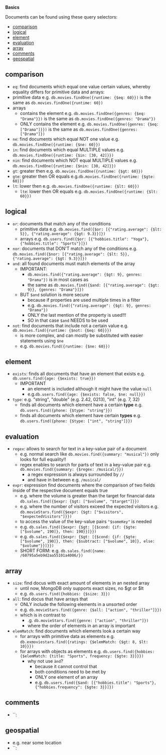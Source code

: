 **Basics**

Documents can be found using these query selectors:

- [comparison](#comparison)
- [logical](#logical)
- [element](#element)
- [evaluation](#evaluation)
- [array](#array)
- [comments](#comments)
- [geospatial](#geospatial)

## comparison

- `eq`: find documents which equal one value certain values, whereby equality differs for primitive data and arrays:
- primitive data e.g. `db.movies.findOne({runtime: {$eq: 60}})` is the same as `db.movies.findOne({runtime: 60})`
- arrays
  - contains the element e.g. `db.movies.findOne({genres: {$eq: "Drama"}})` is the same as `db.movies.findOne({genres: "Drama"})`
  - ONLY contains the element e.g. `db.movies.findOne({genres: {$eq: ["Drama"]}})` is the same as `db.movies.findOne({genres: ["Drama"]})`
- `ne`: find documents which equal NOT one value e.g. `db.movies.findOne({runtime: {$ne: 60}})`
- `in`: find documents which equal MULTIPLE values e.g. `db.movies.findOne({runtime: {$in: [30, 42]}})`
- `nin`: find documents which NOT equal MULTIPLE values e.g. `db.movies.findOne({runtime: {$nin: [30, 42]}})`
- `gt`: greater then e.g. `db.movies.findOne({runtime: {$gt: 60}})`
- `gte`: greater then OR equals e.g.`db.movies.findOne({runtime: {$gte: 60}})`
- `lt`: lower then e.g. `db.movies.findOne({runtime: {$lt: 60}})`
  - `lte`: lower then OR equals e.g. `db.movies.findOne({runtime: {$lt: 60}})`

## logical

- `or`: documents that match any of the conditions
  - primitive data e.g. `db.movies.find({$or: [{"rating.average": {$lt: 5}}, {"rating.average": {$gt: 9.3}}]})`
  - arrays e.g. `db.users.find({$or: [{"hobbies.title": "Yoga"}, {"hobbies.title": "Sports"}]})`
- `nor`: documents that DON'T match any of the conditions e.g. `db.movies.find({$nor: [{"rating.average": {$lt: 5}}, {"rating.average": {$gt: 9.3}}]})`
- `and`: all found documents must match elements of the array
  - IMPORTANT:
    - `db.movies.find({"rating.average": {$gt: 9}, genres: "Drama"})` is in most cases as
    - the same as `db.movies.find({$and: [{"rating.average": {$gt: 9}}, {genres: "Drama"}]})`
  - BUT `$and` solution is more secure
    - because if properties are used multiple times in a filter
    - e.g. `db.movies.find({"rating.average": {$gt: 9}, genres: "Drama"})`
    - ONLY the last mention of the property is used!!!
    - SO in that case `$and` NEEDS to be used
- `not`: find documents that include not a certain value e.g. `db.movies.find({runtime: {$not: {$eq: 60}}})`
  - is more complex, and can mostly be substituted with easier statements using `$ne`
  - e.g. `db.movies.find({runtime: {$ne: 60}})`

## element

- `exists`: finds all documents that have an element that exists e.g. `db.users.find({age: {$exists: true}})`
  - IMPORTANT
    - an element is included although it might have the value `null`
    - e.g.`db.users.find({age: {$exists: false, $ne: null}})`
- `type`: e.g. "string", "double" (e.g. 2.42, 0213), "int" (e.g. 7, 32)
  - finds all documents which element have a certain **type** e.g. `db.users.find({phone: {$type: "string"}})`
  - finds all documents which element have certain **types** e.g. `db.users.find({phone: {$type: ["int", "string"]}})`

## evaluation

- `regex`: allows to search for text in a key-value pair of a document
  - e.g. normal search like `db.movies.find({summary: "musical"})` only looks for full equality!!
  - regex enables to search for parts of text in a key-value pair e.g. `db.movies.find({summary: {$regex: /musical/}})`
    - a regex expression is always surrounded by `//`
    - and have in between e.g. `/musical/`
- `expr`: expression find documents where the comparison of two fields inside of the respective document equals true
  - e.g. where the volume is greater than the target for financial data `db.sales.find({$expr: {$gt: ["$volume", "$target"]}})`
  - e.g. where the number of visitors exceed the expected visitors e.g. `db.movieStars.find({$expr: {$gt: ["$visitors", "$expectedVisitors"]}})`
  - to access the value of the key-value pairs `"$someKey"` is needed
  - e.g. `db.sales.find({$expr: {$gt: [{$cond: {if: {$gte: ["$volume", 190]}, then: 190}}]}})`
  - e.g. `db.sales.find({$expr: {$gt: [{$cond: {if: {$gte: ["$volume", 190]}, then: {$subtract: ["$volume", 10]}, else: "$volume"}}]}})`
  - SHORT FORM: e.g. `db.sales.find({name: /60795a5eb9d2aa55101a4006/})`

## array

- `size`: find docus with exact amount of elements in an nested array
  - until now, MongoDB only supports exact sizes, no $gt or $lt
  - e.g. `db.users.find({hobbies: {$size: 3}})`
- `all`: find docus that have arrays that
  - ONLY include the following elements in a unsorted order
  - e.g. `db.movieStars.find({genre: {$all: ["action", "thriller"]}})`
  - which is in contrast to
    - .g. `db.movieStars.find({genre: ["action", "thriller"]})`
    - where the order of elements in an array is important
- `elemMatch`: find documents which elements look a certain way
  - for arrays with primitive data as elements e.g. `db.exmoviestars.find({ratings: {$elemMatch: {$gt: 8, $lt: 10}}})`
  - for arrays with objects as elements e.g. `db.users.find({hobbies: {$elemMatch: {title: "Sports", frequency: {$gte: 3}}}})`
    - why not use `ànd`?
      - because it cannot control that
      - both conditions need to be met by
      - ONLY one element of an array
      - e.g. `db.users.find({$and: [{"hobbies.title": "Sports"}, {"hobbies.frequency": {$gte: 3}}]})`

## comments

- ``:

## geospatial

- e.g. near some location
- ``:
